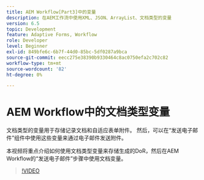 ```yaml
---
title: AEM Workflow[Part3]中的变量
description: 在AEM工作流中使用XML、JSON、ArrayList、文档类型的变量
version: 6.5
topic: Development
feature: Adaptive Forms, Workflow
role: Developer
level: Beginner
exl-id: 849bfe6c-6b7f-44d0-85bc-5df0287a9bca
source-git-commit: eecc275e38390b9330464c8ac0750efa2c702c82
workflow-type: tm+mt
source-wordcount: '82'
ht-degree: 0%

---
```


# AEM Workflow中的文档类型变量


文档类型的变量用于存储记录文档和自适应表单附件。 然后，可以在“发送电子邮件”组件中使用这些变量来通过电子邮件发送附件。

本视频将重点介绍如何使用文档类型变量来存储生成的DoR，然后在AEM Workflow的“发送电子邮件”步骤中使用文档变量。

>[!VIDEO](https://video.tv.adobe.com/v/26452?quality=12&learn=on)
